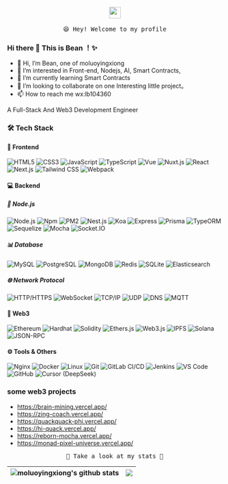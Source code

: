 
  <p align="center">
  <img src="https://user-images.githubusercontent.com/5679180/79618120-0daffb80-80be-11ea-819e-d2b0fa904d07.gif" width="27px">
  <br><br />
  <samp>
    😆 Hey! Welcome to my profile
  </samp>
  </p>
  
  ### Hi there 👋 This is Bean ！✨ 
- 👋 Hi, I’m Bean, one of moluoyingxiong 
- 👀 I’m interested in Front-end, Nodejs, AI, Smart Contracts,       
- 🌱 I’m currently learning Smart Contracts
- 💞️ I’m looking to collaborate on one Interesting little project。    
- 📫 How to reach me wx:lb104360

  
A Full-Stack And Web3 Development Engineer

### 🛠️ Tech Stack

 #### 🚀 Frontend
 
![HTML5](https://img.shields.io/badge/-HTML5-E34F26?style=flat-square&logo=html5&logoColor=white)
![CSS3](https://img.shields.io/badge/-CSS3-1572B6?style=flat-square&logo=css3)
![JavaScript](https://img.shields.io/badge/JavaScript-000000?style=flat-square&logo=JavaScript&logoColor=FFCA28)
![TypeScript](https://img.shields.io/badge/TypeScript-3178C6?style=flat-square&logo=typescript&logoColor=white)
![Vue](https://img.shields.io/badge/Vue.js-35495E?style=flat-square&logo=vue.js&logoColor=4FC08D)
![Nuxt.js](https://img.shields.io/badge/Nuxt.js-00C58E?style=flat-square&logo=nuxt.js&logoColor=white)
![React](https://img.shields.io/badge/React-20232A?style=flat-square&logo=react&logoColor=61DAFB)
![Next.js](https://img.shields.io/badge/Next.js-000000?style=flat-square&logo=next.js&logoColor=white)
![Tailwind CSS](https://img.shields.io/badge/Tailwind%20CSS-38B2AC?style=flat-square&logo=tailwind-css&logoColor=white)
![Webpack](https://img.shields.io/badge/-webpack-2B3A42?style=flat-square&logo=webpack&logoColor=75AFCC)

#### 💻 Backend

##### 🚀 Node.js

![Node.js](https://img.shields.io/badge/-Node-green?logo=node.js&style=flat-square&logoColor=white)
![Npm](https://img.shields.io/badge/-npm-CB3837?logo=npm&style=flat-square&logoColor=white)
![PM2](https://img.shields.io/badge/-PM2-0059b3?logo=pm2&style=flat-square&logoColor=white)
![Nest.js](https://img.shields.io/badge/Nest.js-E0234E?style=flat-square&logo=nestjs&logoColor=white)
![Koa](https://img.shields.io/badge/-Koa-8A2BE2?logo=koa&style=flat-square&logoColor=white)
![Express](https://img.shields.io/badge/Express-000000?style=flat-square&logo=express&logoColor=white)
![Prisma](https://img.shields.io/badge/Prisma-2D3748?style=flat-square&logo=prisma&logoColor=white)
![TypeORM](https://img.shields.io/badge/TypeORM-E83524?style=flat-square&logo=typeorm&logoColor=white)
![Sequelize](https://img.shields.io/badge/Sequelize-52B0E7?style=flat-square&logo=sequelize&logoColor=white)
![Mocha](https://img.shields.io/badge/-Mocha-8D6748?logo=mocha&style=flat-square&logoColor=white)
![Socket.IO](https://img.shields.io/badge/-Socket.IO-010101?logo=socket.io&style=flat-square&logoColor=white)

##### 📊 Database

![MySQL](https://img.shields.io/badge/-MySQL-4479A1?logo=mysql&style=flat-square&logoColor=white)
![PostgreSQL](https://img.shields.io/badge/-PostgreSQL-4169E1?logo=postgresql&style=flat-square&logoColor=white)
![MongoDB](https://img.shields.io/badge/-MongoDB-47A248?logo=mongodb&style=flat-square&logoColor=white)
![Redis](https://img.shields.io/badge/-Redis-DC382D?logo=redis&style=flat-square&logoColor=white)
![SQLite](https://img.shields.io/badge/-SQLite-003B57?logo=sqlite&style=flat-square&logoColor=white)
![Elasticsearch](https://img.shields.io/badge/-Elasticsearch-005571?logo=elasticsearch&style=flat-square&logoColor=white)

##### 🌐 Network Protocol

![HTTP/HTTPS](https://img.shields.io/badge/-HTTP/HTTPS-00979D?logo=http&style=flat-square&logoColor=white)
![WebSocket](https://img.shields.io/badge/-WebSocket-010101?logo=websocket&style=flat-square&logoColor=white)
![TCP/IP](https://img.shields.io/badge/-TCP/IP-3C8DBC?logo=internet-explorer&style=flat-square&logoColor=white)
![UDP](https://img.shields.io/badge/-UDP-FF6F61?logo=internet-explorer&style=flat-square&logoColor=white)
![DNS](https://img.shields.io/badge/-DNS-000000?logo=cloudflare&style=flat-square&logoColor=white)
![MQTT](https://img.shields.io/badge/-MQTT-660066?logo=mqtt&style=flat-square&logoColor=white)



#### 🦖 Web3

![Ethereum](https://img.shields.io/badge/-Ethereum-8A2BE2?logo=ethereum&style=flat-square&logoColor=white)
![Hardhat](https://img.shields.io/badge/-Hardhat-FF5A0A?logo=hardhat&style=flat-square&logoColor=white)
![Solidity](https://img.shields.io/badge/-Solidity-666666?logo=solidity&style=flat-square&logoColor=white)
![Ethers.js](https://img.shields.io/badge/Ethers.js-3C3C3D?style=flat-square&logo=ethereum&logoColor=white)
![Web3.js](https://img.shields.io/badge/-Web3.js-1976D2?logo=ethereum&style=flat-square&logoColor=white)
![IPFS](https://img.shields.io/badge/-IPFS-65C2CB?logo=ipfs&style=flat-square&logoColor=white)
![Solana](https://img.shields.io/badge/Solana-000000?style=flat-square&logo=solana&logoColor=white)
![JSON-RPC](https://img.shields.io/badge/-JSON--RPC-1E90FF?logo=json&style=flat-square&logoColor=white)


#### ⚙️ Tools & Others
![Nginx](https://img.shields.io/badge/-Nginx-009639?logo=nginx&style=flat-square&logoColor=white)
![Docker](https://img.shields.io/badge/-Docker-2496ED?logo=docker&style=flat-square&logoColor=white)
![Linux](https://img.shields.io/badge/-Linux-FCC624?logo=linux&style=flat-square&logoColor=black)
![Git](https://img.shields.io/badge/-Git-F05032?logo=git&style=flat-square&logoColor=white)
![GitLab CI/CD](https://img.shields.io/badge/-GitLab%20CI%2FCD-FC6D26?logo=gitlab&style=flat-square&logoColor=white)
![Jenkins](https://img.shields.io/badge/-Jenkins-D24939?logo=jenkins&style=flat-square&logoColor=white)
![VS Code](https://img.shields.io/badge/-VS%20Code-007ACC?logo=visual-studio-code&style=flat-square&logoColor=white)
![GitHub](https://img.shields.io/badge/-GitHub-181717?logo=github&style=flat-square&logoColor=white)
![Cursor (DeepSeek)](https://img.shields.io/badge/-Cursor%20(DeepSeek)-0057B7?logo=cursor&style=flat-square&logoColor=white)



### some web3 projects
- https://brain-mining.vercel.app/
- https://zing-coach.vercel.app/
- https://quackquack-phi.vercel.app/
- https://hi-quack.vercel.app/
- https://reborn-mocha.vercel.app/
- https://monad-pixel-universe.vercel.app/

<p align="center">
  <samp>
  🍉 Take a look at my stats  🌱
  </samp>
 
| <a> <img align="center" src="https://github-readme-stats.vercel.app/api?username=moluoyingxiong&show_icons=true&include_all_commits=true&theme=buefy&hide_border=true" alt="moluoyingxiong's github stats" /> </a> | <a> <img align="center" src="https://github-readme-stats.vercel.app/api/top-langs/?username=moluoyingxiong&layout=compact&theme=buefy&hide_border=true" /> </a> | 
| ------------- | ------------- |
 
</p>
 
<br />

 



